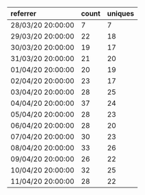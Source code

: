 | referrer          | count | uniques |
| :---------------- | :---- | :------ |
| 28/03/20 20:00:00 | 7     | 7       |
| 29/03/20 20:00:00 | 22    | 18      |
| 30/03/20 20:00:00 | 19    | 17      |
| 31/03/20 20:00:00 | 21    | 20      |
| 01/04/20 20:00:00 | 20    | 19      |
| 02/04/20 20:00:00 | 23    | 17      |
| 03/04/20 20:00:00 | 28    | 25      |
| 04/04/20 20:00:00 | 37    | 24      |
| 05/04/20 20:00:00 | 28    | 23      |
| 06/04/20 20:00:00 | 28    | 20      |
| 07/04/20 20:00:00 | 30    | 23      |
| 08/04/20 20:00:00 | 33    | 26      |
| 09/04/20 20:00:00 | 26    | 22      |
| 10/04/20 20:00:00 | 32    | 25      |
| 11/04/20 20:00:00 | 28    | 22      |